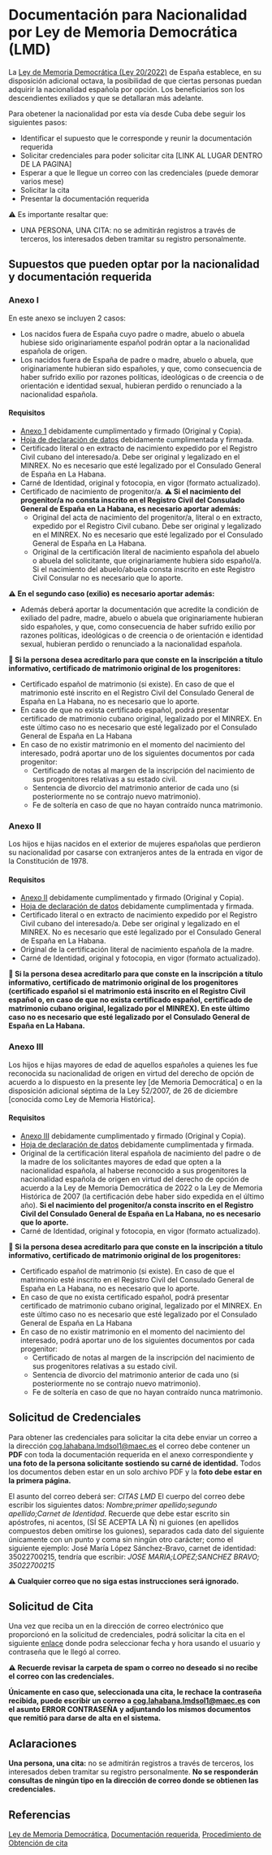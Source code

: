 # Documentación para Nacionalidad por Ley de Memoria Democrática (LMD)
La [Ley de Memoria Democrática (Ley 20/2022)](https://www.boe.es/eli/es/l/2022/10/19/20) de España establece, en su disposición adicional octava, la posibilidad de que ciertas personas puedan adquirir la nacionalidad española por opción. Los beneficiarios son los descendientes exiliados y que se detallaran más adelante.

Para obetener la nacionalidad por esta vía desde Cuba debe seguir los siguientes pasos:
* Identificar el supuesto que le corresponde y reunir la documentación requerida
* Solicitar credenciales para poder solicitar cita [LINK AL LUGAR DENTRO DE LA PAGINA]
* Esperar a que le llegue un correo con las credenciales (puede demorar varios mese)
* Solicitar la cita
* Presentar la documentación requerida

⚠️ Es importante resaltar que:
* UNA PERSONA, UNA CITA: no se admitirán registros a través de terceros, los interesados deben tramitar su registro personalmente.

## Supuestos que pueden optar por la nacionalidad y documentación requerida

### Anexo I
En este anexo se incluyen 2 casos:
* Los nacidos fuera de España cuyo padre o madre, abuelo o abuela hubiese sido originariamente español podrán optar a la nacionalidad española de origen.
* Los nacidos fuera de España de padre o madre, abuelo o abuela, que originariamente hubieran sido españoles, y que, como consecuencia de haber sufrido exilio por razones políticas, ideológicas o de creencia o de orientación e identidad sexual, hubieran perdido o renunciado a la nacionalidad española.

#### Requisitos
 * [Anexo 1](https://www.exteriores.gob.es/Documents/DocumentosSC/Nacionalidad/Anexo%201.pdf) debidamente cumplimentado y firmado (Original y Copia).
 * [Hoja de declaración de datos​](https://www.exteriores.gob.es/DocumentosAuxiliaresSC/Cuba/LA%20HABANA%20%28C%29/Nacionalidad/nacimiento%20hoja%20declaratoria.pdf) debidamente cumplimentada y firmada.
 * Certificado literal o en extracto de nacimiento expedido por el Registro Civil cubano del interesado/a. Debe ser original y legalizado en el MINREX. No es necesario que esté legalizado por el Consulado General de España en La Habana.
 * ​​​​​​​​​​​​​Carné de Identidad, original y fotocopia, en vigor (formato actualizado)​.
 * Certificado de nacimiento de progenitor/a. __⚠️ Si el nacimiento del progenitor/a no consta inscrito en el Registro Civil del Consulado General de España en La Habana, es necesario aportar además:__
   * Original del acta de nacimiento del progenitor/a, literal o en extracto, expedido por el Registro Civil cubano. Debe ser original y legalizado en el MINREX. No es necesario que esté legalizado por el Consulado General de España en La Habana.
   * Original de la certificación literal de nacimiento española del abuelo o abuela del solicitante, que originariamente hubiera sido español/a. Si el nacimiento del abuelo/abuela consta inscrito en este Registro Civil Consular no es necesario que lo aporte.​​

__⚠️ En el segundo caso (exilio) es necesario aportar además:__
 * Además deberá aportar la documentación que acredite la condición de exiliado del padre, madre, abuelo o abuela que originariamente hubieran sido españoles, y que, como consecuencia de haber sufrido exilio por razones políticas, ideológicas o de creencia o de orientación e identidad sexual, hubieran perdido o renunciado a la nacionalidad española.

__🧐 Si la persona desea acreditarlo para que conste en la inscripción a título informativo, certificado de matrimonio original de los progenitores:​__

* ​​​​Certificado español de matrimonio (si existe). En caso de que el matrimonio esté inscrito en el Registro Civil del Consulado General de España en La Habana, no es necesario que lo aporte.
* En caso de que no exista certificado español, podrá presentar certificado de matrimonio cubano original, legalizado por el MINREX. En este último caso no es necesario que esté legalizado por el Consulado General de España en La Habana
* En caso de no existir matrimonio en el momento del nacimiento del interesado, podrá aportar uno de los siguientes documentos por cada progenitor:​​
  * Certificado de notas al margen de la inscripción del nacimiento de sus progenitores relativas a su estado civil.
  * S​entencia de divorcio del matrimonio anterior de cada uno (si posteriormente no se contrajo nuevo matrimonio).
  * Fe de soltería en caso de que no hayan contraído nunca matrimonio.

### Anexo II
Los hijos e hijas nacidos en el exterior de mujeres españolas que perdieron su nacionalidad por casarse con extranjeros antes de la entrada en vigor de la Constitución de 1978.

#### Requisitos
* [Anexo II](https://www.exteriores.gob.es/Documents/DocumentosSC/Nacionalidad/Anexo%202.pdf) debidamente cumplimentado y firmado (Original y Copia).
* [Hoja de declaración de datos​](https://www.exteriores.gob.es/DocumentosAuxiliaresSC/Cuba/LA%20HABANA%20%28C%29/Nacionalidad/nacimiento%20hoja%20declaratoria.pdf) debidamente cumplimentada y firmada.
* Certificado literal o en extracto de nacimiento expedido por el Registro Civil cubano del interesado/a. Debe ser original y legalizado en el MINREX. No es necesario que esté legalizado por el Consulado General de España en La Habana.
* Original de la certificación literal de nacimiento española de la madre.
* Carné de Identidad, original y fotocopia, en vigor (formato actualizado).​

__🧐 Si la persona desea acreditarlo para que conste en la inscripción a título informativo, certificado de matrimonio original de los progenitores (certificado español si el matrimonio está inscrito en el Registro Civil español o, en caso de que no exista certificado español, certificado de matrimonio cubano original, legalizado por el MINREX). En este último caso no es necesario que esté legalizado por el Consulado General de España en La Habana.​​__


### Anexo III

Los hijos e hijas mayores de edad de aquellos españoles a quienes les fue reconocida su nacionalidad de origen en virtud del derecho de opción de acuerdo a lo dispuesto en la presente ley [de Memoria Democrática] o en la disposición adicional séptima de la Ley 52/2007, de 26 de diciembre [conocida como Ley de Memoria Histórica].

#### Requisitos

* [Anexo III](https://www.exteriores.gob.es/Documents/DocumentosSC/Nacionalidad/Anexo%203.pdf) debidamente cumplimentado y firmado (Original y Copia).
* [Hoja de declaración de datos​](https://www.exteriores.gob.es/DocumentosAuxiliaresSC/Cuba/LA%20HABANA%20%28C%29/Nacionalidad/nacimiento%20hoja%20declaratoria.pdf) debidamente cumplimentada y firmada.
* Original de la certificación literal española de nacimiento del padre o de la madre de los solicitantes mayores de edad que opten a la nacionalidad española, al haberse reconocido a sus progenitores la nacionalidad española de origen en virtud del derecho de opción de acuerdo a la Ley de Memoria Democrática de 2022 o la Ley de Memoria Histórica de 2007 (la certificación debe haber sido expedida en el último año).  __Si el nacimiento del progenitor/a consta inscrito en el Registro Civil del Consulado General de España en La Habana, no es necesario que lo aporte.__
* Carné de Identidad, original y fotocopia, en vigor (formato actualizado).​

__🧐 Si la persona desea acreditarlo para que conste en la inscripción a título informativo, certificado de matrimonio original de los progenitores:​__

* ​​​​Certificado español de matrimonio (si existe). En caso de que el matrimonio esté inscrito en el Registro Civil del Consulado General de España en La Habana, no es necesario que lo aporte.
* En caso de que no exista certificado español, podrá presentar certificado de matrimonio cubano original, legalizado por el MINREX. En este último caso no es necesario que esté legalizado por el Consulado General de España en La Habana
* En caso de no existir matrimonio en el momento del nacimiento del interesado, podrá aportar uno de los siguientes documentos por cada progenitor:​​
  * Certificado de notas al margen de la inscripción del nacimiento de sus progenitores relativas a su estado civil.
  * S​entencia de divorcio del matrimonio anterior de cada uno (si posteriormente no se contrajo nuevo matrimonio).
  * Fe de soltería en caso de que no hayan contraído nunca matrimonio.

## Solicitud de Credenciales
Para obtener las credenciales para solicitar la cita debe enviar un correo a la dirección [cog.lahabana.lmdsol1@maec.es](mailto:cog.lahabana.lmdsol1@maec.es?subject=CITAS%20LMD) el correo debe contener un __PDF__ con toda la documentación requerida en el anexo correspondiente y __una foto de la persona solicitante sostiendo su carné de identidad.__ Todos los documentos deben estar en un solo archivo PDF y la __foto debe estar en la primera página.__

El asunto del correo deberá ser: *CITAS LMD* El cuerpo del correo debe escribir los siguientes datos: *Nombre;primer apellido;segundo apellido;Carnet de Identidad*. Recuerde que debe estar escrito sin apóstrofes, ni acentos, (SÍ SE ACEPTA LA Ñ) ni guiones (en apellidos compuestos deben omitirse los guiones), separados cada dato del siguiente únicamente con un punto y coma sin ningún otro carácter; como el siguiente ejemplo: José María López Sánchez-Bravo, carnet de identidad: 35022700215, tendría que escribir: *JOSE MARIA;LOPEZ;SANCHEZ BRAVO;​35022700215*

__⚠️ Cualquier correo que no siga estas instrucciones será ignorado.__

## Solicitud de Cita
Una vez que reciba un en la dirección de correo electrónico que proporcionó en la solicitud de credenciales, podrá solicitar la cita en el siguiente [enlace](https://www.citaconsular.es/es/hosteds/widgetdefault/28330379fc95acafd31ee9e8938c278ff) donde podra seleccionar fecha y hora usando el usuario y contraseña que le llegó al correo.

__⚠️ Recuerde revisar la carpeta de spam o correo no deseado si no recibe el correo con las credenciales.__

__Únicamente en caso que, seleccionada una cita, le rechace la contraseña recibida, puede escribir un correo a cog.lahabana.lmdsol1@maec.es con el asunto ERROR CONTRASEÑA y adjuntando los mismos documentos que remitió para darse de alta en el sistema.__

## Aclaraciones
__Una persona, una cita:__ no se admitirán registros a través de terceros, los interesados deben tramitar su registro personalmente.
__No se responderán consultas de ningún tipo en la dirección de correo donde se obtienen las credenciales.__ 



## Referencias
[Ley de Memoria Democrática](https://www.exteriores.gob.es/Consulados/rosario/es/Comunicacion/Noticias/Paginas/Articulos/Ley-de-Memoria-Democr%C3%A1tica.aspx), [Documentación requerida](https://www.exteriores.gob.es/Consulados/lahabana/es/ServiciosConsulares/Paginas/docrequerida.aspx), [Procedimiento de Obtención de cita](https://www.exteriores.gob.es/Consulados/lahabana/es/ServiciosConsulares/Paginas/cita4LMD.aspx)